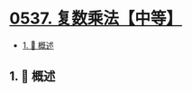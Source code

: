 # [0537. 复数乘法【中等】](https://github.com/Tdahuyou/TNotes.leetcode/tree/main/notes/0537.%20%E5%A4%8D%E6%95%B0%E4%B9%98%E6%B3%95%E3%80%90%E4%B8%AD%E7%AD%89%E3%80%91)

<!-- region:toc -->

- [1. 📝 概述](#1--概述)

<!-- endregion:toc -->

## 1. 📝 概述
